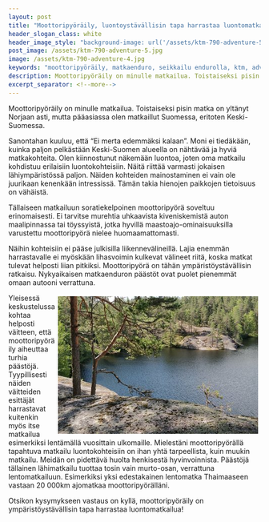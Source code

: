 ```yaml
---
layout: post
title: "Moottoripyöräily, luontoystävällisin tapa harrastaa luontomatkailua?"
header_slogan_class: white
header_image_style: "background-image: url('/assets/ktm-790-adventure-5.jpg');"
post_image: /assets/ktm-790-adventure-5.jpg
image: /assets/ktm-790-adventure-4.jpg
keywords: "moottoripyöräily, matkaenduro, seikkailu endurolla, ktm, adventure, 790"
description: Moottoripyöräily on minulle matkailua. Toistaiseksi pisin matka on yltänyt Norjaan asti, mutta pääasiassa olen matkaillut Suomessa, eritoten Keski-Suomessa.
excerpt_separator: <!--more-->
---
```


Moottoripyöräily on minulle matkailua. Toistaiseksi pisin 
matka on yltänyt Norjaan asti, mutta pääasiassa olen 
matkaillut Suomessa, eritoten Keski-Suomessa.

<!--more-->

Sanontahan kuuluu, että “Ei merta edemmäksi kalaan”. Moni ei tiedäkään, 
kuinka paljon pelkästään Keski-Suomen alueella on nähtävää ja hyviä 
matkakohteita. Olen kiinnostunut näkemään luontoa, joten oma 
matkailu kohdistuu erilaisiin luontokohteisiin. Näitä riittää varmasti 
jokaisen lähiympäristössä paljon. Näiden kohteiden mainostaminen ei vain 
ole juurikaan kenenkään intressissä. Tämän takia hienojen paikkojen 
tietoisuus on vähäistä.

Tällaiseen matkailuun soratiekelpoinen moottoripyörä soveltuu 
erinomaisesti. Ei tarvitse murehtia uhkaavista kiveniskemistä auton 
maalipinnassa tai töyssyistä, jotka hyvillä maastoajo-ominaisuuksilla 
varustettu moottoripyörä nielee huomaamattomasti.

Näihin kohteisiin ei pääse julkisilla liikennevälineillä. Lajia enemmän 
harrastavalle ei myöskään lihasvoimin kulkevat välineet riitä, koska 
matkat tulevat helposti liian pitkiksi. Moottoripyörä on tähän 
ympäristöystävällisin ratkaisu. Nykyaikaisen matkaenduron päästöt ovat 
puolet pienemmät omaan autooni verrattuna.

<img src="/assets/luonto-1.jpg" style="float: right; padding: 5px;" />

Yleisessä keskustelussa kohtaa helposti väitteen, että moottoripyöräily 
aiheuttaa turhia päästöjä. Tyypillisesti näiden väitteiden esittäjät 
harrastavat kuitenkin myös itse matkailua esimerkiksi lentämällä vuosittain 
ulkomaille. Mielestäni moottoripyörällä tapahtuva matkailu 
luontokohteisiin on ihan yhtä tarpeellista, kuin muukin matkailu. Meidän 
on pidettävä huolta henkisestä hyvinvoinnista. Päästöjä tällainen 
lähimatkailu tuottaa tosin vain murto-osan, verrattuna lentomatkailuun. 
Esimerkiksi yksi edestakainen lentomatka Thaimaaseen vastaan 20 000km 
ajomatkaa moottoripyörälläni.

Otsikon kysymykseen vastaus on kyllä, moottoripyöräily on 
ympäristöystävällisin tapa harrastaa luontomatkailua!

